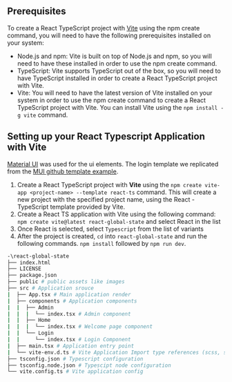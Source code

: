 ## Prerequisites

To create a React TypeScript project with [Vite](https://vitejs.dev/) using the npm create command, you will need to have the following prerequisites installed on your system:

- Node.js and npm: Vite is built on top of Node.js and npm, so you will need to have these installed in order to use the npm create command.
- TypeScript: Vite supports TypeScript out of the box, so you will need to have TypeScript installed in order to create a React TypeScript project with Vite.
- Vite: You will need to have the latest version of Vite installed on your system in order to use the npm create command to create a React TypeScript project with Vite. You can install Vite using the `npm install -g vite` command.


## Setting up your React Typescript Application with Vite

[Material UI](https://mui.com) was used for the ui elements. The login template we replicated from the [MUI github template example](https://github.com/mui/material-ui/blob/v5.11.0/docs/data/material/getting-started/templates/sign-in/SignIn.tsx).

1. Create a React TypeScript project with **Vite** using the `npm create vite-app <project-name> --template react-ts` command. This will create a new project with the specified project name, using the React - TypeScript template provided by Vite.
2. Create a React TS application with Vite using the following command: `npm create vite@latest react-global-state` and select React in the list
3. Once React is selected, select `Typescript` from the list of variants
4. After the project is created, `cd` into `react-global-state` and run the following commands. `npm install` followed by `npm run dev`.

```bash
-\react-global-state
├── index.html
├── LICENSE
├── package.json
├── public # public assets like images
├── src # Application srouce
|  ├── App.tsx # Main application render
|  ├── components # Application components
|  |  ├── Admin
|  |  |  └── index.tsx # Admin component
|  |  ├── Home
|  |  |  └── index.tsx # Welcome page component
|  |  └── Login
|  |     └── index.tsx # Login Component
|  ├── main.tsx # Application entry point
|  └── vite-env.d.ts # Vite Application Import type references (scss, svg, xml, json ....)
├── tsconfig.json # Typescript configuration
├── tsconfig.node.json # Typescipt node configuration
└── vite.config.ts # Vite application config
```
